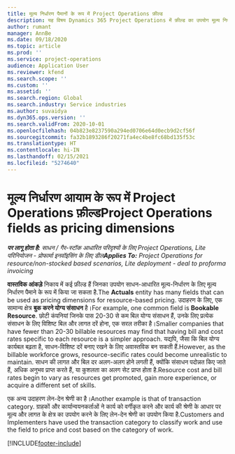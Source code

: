 ```yaml
---
title: मूल्य निर्धारण पैमानों के रूप में Project Operations फ़ील्ड
description: यह विषय Dynamics 365 Project Operations में फ़ील्ड का उपयोग मूल्य निर्धारण आयामों के रूप में करने के बारे में जानकारी प्रदान करता है.
author: rumant
manager: AnnBe
ms.date: 09/18/2020
ms.topic: article
ms.prod: ''
ms.service: project-operations
audience: Application User
ms.reviewer: kfend
ms.search.scope: ''
ms.custom: ''
ms.assetid: ''
ms.search.region: Global
ms.search.industry: Service industries
ms.author: suvaidya
ms.dyn365.ops.version: ''
ms.search.validFrom: 2020-10-01
ms.openlocfilehash: 04b823e8237590a294ed0706e64d0ecb9d2cf56f
ms.sourcegitcommit: fa32b1893286f20271fa4ec4be8fc68bd135f53c
ms.translationtype: HT
ms.contentlocale: hi-IN
ms.lasthandoff: 02/15/2021
ms.locfileid: "5274640"
---
```

# <a name="project-operations-fields-as-pricing-dimensions"></a><span data-ttu-id="4f924-103">मूल्य निर्धारण आयाम के रूप में Project Operations फ़ील्ड</span><span class="sxs-lookup"><span data-stu-id="4f924-103">Project Operations fields as pricing dimensions</span></span>

<span data-ttu-id="4f924-104">_**पर लागू होता है:** साधन / गैर-स्टॉक आधारित परिदृश्यों के लिए Project Operations, Lite परिनियोजन - प्रोफार्मा इनवॉइसिंग के लिए डील_</span><span class="sxs-lookup"><span data-stu-id="4f924-104">_**Applies To:** Project Operations for resource/non-stocked based scenarios, Lite deployment - deal to proforma invoicing_</span></span>

<span data-ttu-id="4f924-105">**वास्तविक आंकड़े** निकाय में कई फ़ील्ड हैं जिनका उपयोग साधन-आधारित मूल्य-निर्धारण के लिए मूल्य निर्धारण पैमाने के रूप में किया जा सकता है.</span><span class="sxs-lookup"><span data-stu-id="4f924-105">The **Actuals** entity has many fields that can be used as pricing dimensions for resource-based pricing.</span></span> <span data-ttu-id="4f924-106">उदाहरण के लिए, एक सामान्य क्षेत्र **बुक करने योग्य संसाधन** है।</span><span class="sxs-lookup"><span data-stu-id="4f924-106">For example, one common field is **Bookable Resource**.</span></span> <span data-ttu-id="4f924-107">छोटी कंपनियां जिनके पास 20-30 से कम बिल योग्य संसाधन हैं, उनके लिए प्रत्येक संसाधन के लिए विशिष्ट बिल और लागत दरें होना, एक सरल तरीका है।</span><span class="sxs-lookup"><span data-stu-id="4f924-107">Smaller companies that have fewer than 20-30 billable resources may find that having bill and cost rates specific to each resource is a simpler approach.</span></span> <span data-ttu-id="4f924-108">यद्यपि, जैसा कि बिल योग्य कार्यबल बढ़ता है, साधन-विशिष्ट दरें बनाए रखने के लिए अवास्तविक बन सकती हैं.</span><span class="sxs-lookup"><span data-stu-id="4f924-108">However, as the billable workforce grows, resource-secific rates could become unrealistic to maintain.</span></span> <span data-ttu-id="4f924-109">साधन की लागत और बिल दर अलग-अलग होने लगती हैं, क्योंकि संसाधन पदोन्नत किए जाते हैं, अधिक अनुभव प्राप्त करते हैं, या कुशलता का अलग सेट प्राप्त होता है.</span><span class="sxs-lookup"><span data-stu-id="4f924-109">Resource cost and bill rates begin to vary as resources get promoted, gain more experience, or acquire a different set of skills.</span></span> 

<span data-ttu-id="4f924-110">एक अन्य उदाहरण लेन-देन श्रेणी का है।</span><span class="sxs-lookup"><span data-stu-id="4f924-110">Another example is that of transaction category.</span></span> <span data-ttu-id="4f924-111">ग्राहकों और कार्यान्वयनकर्ताओं ने कार्य को वर्गीकृत करने और कार्य की श्रेणी के आधार पर मूल्य और लागत के क्षेत्र का उपयोग करने के लिए लेन-देन श्रेणी का उपयोग किया है.</span><span class="sxs-lookup"><span data-stu-id="4f924-111">Customers and Implementers have used the transaction category to classify work and use the field to price and cost based on the category of work.</span></span>


[!INCLUDE[footer-include](../includes/footer-banner.md)]
